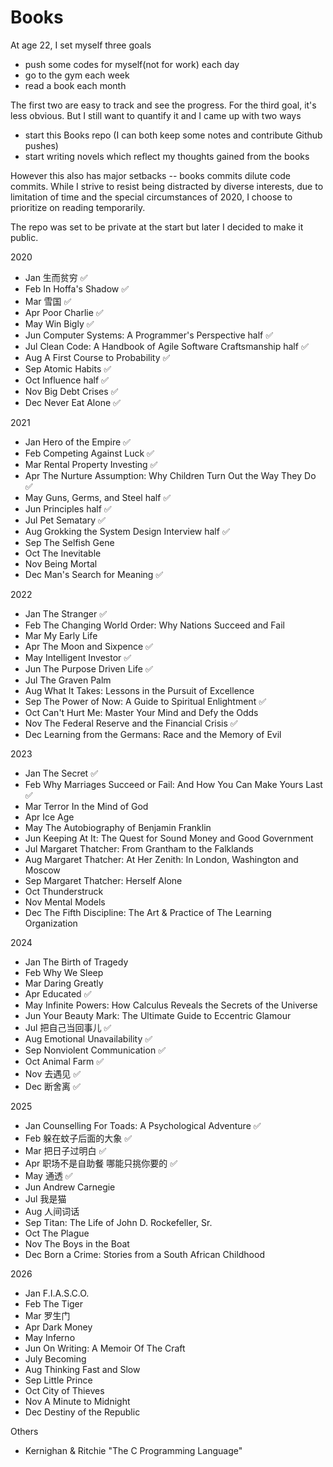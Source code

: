 # Books
At age 22, I set myself three goals 
- push some codes for myself(not for work) each day
- go to the gym each week
- read a book each month

The first two are easy to track and see the progress. For the third goal, it's less obvious. But I still want to quantify it and I came up with two ways 
- start this Books repo (I can both keep some notes and contribute Github pushes)
- start writing novels which reflect my thoughts gained from the books 

However this also has major setbacks -- books commits dilute code commits. While I strive to resist being distracted by diverse interests, due to limitation of time and the special circumstances of 2020, I choose to prioritize on reading temporarily. 

The repo was set to be private at the start but later I decided to make it public.

2020
- Jan 生而贫穷 :white_check_mark:
- Feb In Hoffa's Shadow :white_check_mark:
- Mar 雪国 :white_check_mark:
- Apr Poor Charlie :white_check_mark:
- May Win Bigly :white_check_mark:
- Jun Computer Systems: A Programmer's Perspective half :white_check_mark:
- Jul Clean Code: A Handbook of Agile Software Craftsmanship half :white_check_mark:
- Aug A First Course to Probability :white_check_mark:
- Sep Atomic Habits :white_check_mark:
- Oct Influence half :white_check_mark:
- Nov Big Debt Crises :white_check_mark:
- Dec Never Eat Alone :white_check_mark:

2021 
- Jan Hero of the Empire :white_check_mark:
- Feb Competing Against Luck :white_check_mark:
- Mar Rental Property Investing :white_check_mark:
- Apr The Nurture Assumption: Why Children Turn Out the Way They Do :white_check_mark:
- May Guns, Germs, and Steel half :white_check_mark:
- Jun Principles half :white_check_mark:
- Jul Pet Sematary :white_check_mark:
- Aug Grokking the System Design Interview half :white_check_mark:
- Sep The Selfish Gene
- Oct The Inevitable
- Nov Being Mortal
- Dec Man's Search for Meaning :white_check_mark:

2022
- Jan The Stranger :white_check_mark:
- Feb The Changing World Order: Why Nations Succeed and Fail
- Mar My Early Life
- Apr The Moon and Sixpence :white_check_mark:
- May Intelligent Investor :white_check_mark:
- Jun The Purpose Driven Life :white_check_mark:
- Jul The Graven Palm
- Aug What It Takes: Lessons in the Pursuit of Excellence
- Sep The Power of Now: A Guide to Spiritual Enlightment :white_check_mark:
- Oct Can't Hurt Me: Master Your Mind and Defy the Odds
- Nov The Federal Reserve and the Financial Crisis :white_check_mark:
- Dec Learning from the Germans: Race and the Memory of Evil

2023
- Jan The Secret :white_check_mark:
- Feb Why Marriages Succeed or Fail: And How You Can Make Yours Last :white_check_mark:
- Mar Terror In the Mind of God
- Apr Ice Age 
- May The Autobiography of Benjamin Franklin 
- Jun Keeping At It: The Quest for Sound Money and Good Government
- Jul Margaret Thatcher: From Grantham to the Falklands
- Aug Margaret Thatcher: At Her Zenith: In London, Washington and Moscow 
- Sep Margaret Thatcher: Herself Alone
- Oct Thunderstruck
- Nov Mental Models
- Dec The Fifth Discipline: The Art & Practice of The Learning Organization

2024
- Jan The Birth of Tragedy
- Feb Why We Sleep 
- Mar Daring Greatly 
- Apr Educated :white_check_mark:
- May Infinite Powers: How Calculus Reveals the Secrets of the Universe
- Jun Your Beauty Mark: The Ultimate Guide to Eccentric Glamour
- Jul 把自己当回事儿 :white_check_mark:
- Aug Emotional Unavailability :white_check_mark:
- Sep Nonviolent Communication :white_check_mark:
- Oct Animal Farm :white_check_mark:
- Nov 去遇见 :white_check_mark:
- Dec 断舍离 :white_check_mark:

2025
- Jan Counselling For Toads: A Psychological Adventure :white_check_mark:
- Feb 躲在蚊子后面的大象 :white_check_mark:
- Mar 把日子过明白 :white_check_mark:
- Apr 职场不是自助餐 哪能只挑你要的 :white_check_mark:
- May 通透 :white_check_mark:
- Jun Andrew Carnegie
- Jul 我是猫
- Aug 人间词话
- Sep Titan: The Life of John D. Rockefeller, Sr.
- Oct The Plague
- Nov The Boys in the Boat
- Dec Born a Crime: Stories from a South African Childhood

2026
- Jan F.I.A.S.C.O.
- Feb The Tiger
- Mar 罗生门
- Apr Dark Money
- May Inferno
- Jun On Writing: A Memoir Of The Craft
- July Becoming
- Aug Thinking Fast and Slow
- Sep Little Prince
- Oct City of Thieves
- Nov A Minute to Midnight
- Dec Destiny of the Republic

Others
- Kernighan & Ritchie "The C Programming Language"
